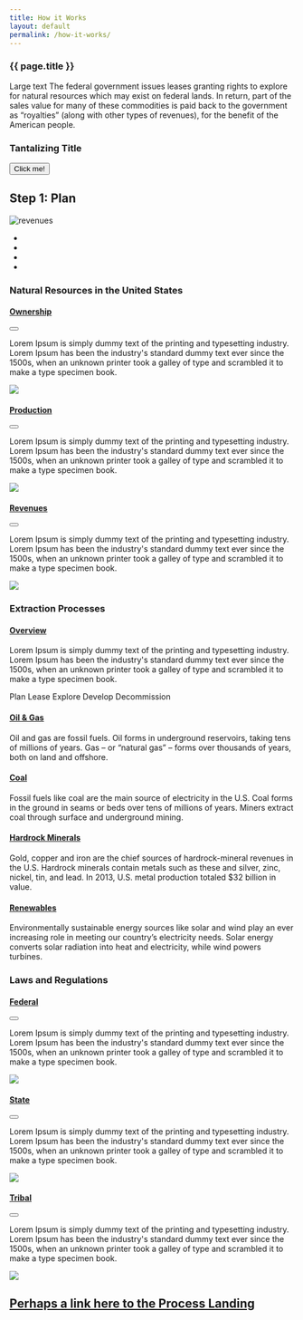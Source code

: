 ```yaml
---
title: How it Works
layout: default
permalink: /how-it-works/
---
```


<section class="slab-delta">
  <div class="container-outer">
    <div class="container-left-8">
      <div class="hero">
        <h3 class="hero-title_text">{{ page.title }}</h3>
        <p class="para-lg">Large text The federal government issues leases granting rights to explore for natural resources which may exist on federal lands. In return, part of the sales value for many of these commodities is paid back to the government as “royalties” (along with other types of revenues), for the benefit of the American people.</p>
      </div>
    </div>
    <div class="container-right-4">
      <div class="carousel">
        <h3 class="carousel-header_text">Tantalizing Title</h3>
        <button class="carousel-button button-big button-primary">Click me!</button>
        <h2>Step 1: Plan</h2>
        <img class="card-image" class="carousel-image" src="{{ site.baseurl }}/img/revenues.png" alt="revenues">
        <ul class="carousel-pagination">
          <li class="carousel-pagination_item active"></li>
          <li class="carousel-pagination_item"></li>
          <li class="carousel-pagination_item"></li>
          <li class="carousel-pagination_item"></li>
        </ul>
      </div>
    </div>
  </div>
</section>

<section accordion class="container-outer">
	<section class="container">
		<h1 class="landing-section_category">Natural Resources in the United States</h1>
		<div class="container-half landing-section" accordion-item accordion-open="true">
			<h4 class="landing-heading"><a href="{{site.baseurl}}/how-it-works/ownership/">Ownership</a></h4>
			<button class="accordion-button" accordion-button></button>
			<div class="accordion-content">
				<p class="landing-description">Lorem Ipsum is simply dummy text of the printing and typesetting industry. Lorem Ipsum has been the industry's standard dummy text ever since the 1500s, when an unknown printer took a galley of type and scrambled it to make a type specimen book. </p>
				<a href="{{site.baseurl}}/how-it-works/ownership/">
					<img class="landing-image" src="{{site.baseurl}}/img/landing-placeholders/placeholder.png">
				</a>
			</div>
		</div>
		<div class="container-half landing-section" accordion-item accordion-open="true">
			<h4 class="landing-heading"><a href="{{site.baseurl}}/how-it-works/production/">Production</a></h4>
			<button class="accordion-button" accordion-button></button>
			<div class="accordion-content">
				<p class="landing-description">Lorem Ipsum is simply dummy text of the printing and typesetting industry. Lorem Ipsum has been the industry's standard dummy text ever since the 1500s, when an unknown printer took a galley of type and scrambled it to make a type specimen book. </p>
				<a href="{{site.baseurl}}/how-it-works/production/">
					<img class="landing-image" src="{{site.baseurl}}/img/landing-placeholders/placeholder.png">
				</a>
			</div>
		</div>
		<div class="container-half landing-section" accordion-item accordion-open="true">
			<h4 class="landing-heading"><a href="{{site.baseurl}}/how-it-works/revenues/">Revenues</a></h4>
			<button class="accordion-button" accordion-button></button>
			<div class="accordion-content">
				<p class="landing-description">Lorem Ipsum is simply dummy text of the printing and typesetting industry. Lorem Ipsum has been the industry's standard dummy text ever since the 1500s, when an unknown printer took a galley of type and scrambled it to make a type specimen book. </p>
				<a href="{{site.baseurl}}/how-it-works/revenues/">
					<img class="landing-image" src="{{site.baseurl}}/img/landing-placeholders/placeholder.png">
				</a>
			</div>
		</div>
	</section>
	<section class="container">
		<h1 class="landing-section_category">Extraction Processes</h1>
		<div class="container-half landing-section_open">
			<h4 class="landing-heading"><a href="{{site.baseurl}}/how-it-works/revenue/">Overview</a></h4>
			<p class="landing-description">Lorem Ipsum is simply dummy text of the printing and typesetting industry. Lorem Ipsum has been the industry's standard dummy text ever since the 1500s, when an unknown printer took a galley of type and scrambled it to make a type specimen book. </p>
			<p class="para-lg landing-steps">
				<span>Plan <icon class="icon-chevron-lg"></icon></span>
				<span>Lease <icon class="icon-chevron-lg"></icon></span>
				<span>Explore <icon class="icon-chevron-lg"></icon></span>
				<span>Develop <icon class="icon-chevron-lg"></icon></span>
				<span>Decommission</span>
			</p>
		</div>
		<div class="container-half landing-section_open oil-gas">
			<div>
				<h4 class="landing-heading"><a href="{{site.baseurl}}/how-it-works/offshore-oil-gas/">Oil & Gas</a></h4>
				<p class="landing-description">Oil and gas are fossil fuels. Oil forms in underground reservoirs, taking tens of millions of years. Gas – or “natural gas” – forms over thousands of years, both on land and offshore.</p>
			</div>
		</div>
		<div class="container-half landing-section_open coal">
			<h4 class="landing-heading"><a href="{{site.baseurl}}/how-it-works/coal/">Coal</a></h4>
			<p class="landing-description">Fossil fuels like coal are the main source of electricity in the U.S. Coal forms in the ground in seams or beds over tens of millions of years. Miners extract coal through surface and underground mining.</p>
		</div>
		<div class="container-half landing-section_open minerals">
			<h4 class="landing-heading"><a href="{{site.baseurl}}/how-it-works/minerals/">Hardrock Minerals</a></h4>
				<p class="landing-description">Gold, copper and iron are the chief sources of hardrock-mineral revenues in the U.S. Hardrock minerals contain metals such as these and silver, zinc, nickel, tin, and lead. In 2013, U.S. metal production totaled $32 billion in value.</p>
		</div>
		<div class="container-half landing-section_open renewables">
			<h4 class="landing-heading"><a href="{{site.baseurl}}/how-it-works/renewables/">Renewables</a></h4>
			<p class="landing-description">Environmentally sustainable energy sources like solar and wind play an ever increasing role in meeting our country’s electricity needs. Solar energy converts solar radiation into heat and electricity, while wind powers turbines.</p>
		</div>
	</section>
	<section class="container">
		<h1 class="landing-section_category">Laws and Regulations</h1>
		<div class="container-half landing-section" accordion-item accordion-open="true">
			<h4 class="landing-heading"><a href="{{site.baseurl}}/how-it-works/governance/">Federal</a></h4>
			<button class="accordion-button" accordion-button></button>
			<div class="accordion-content">
				<p class="landing-description">Lorem Ipsum is simply dummy text of the printing and typesetting industry. Lorem Ipsum has been the industry's standard dummy text ever since the 1500s, when an unknown printer took a galley of type and scrambled it to make a type specimen book. </p>
				<a href="{{site.baseurl}}/how-it-works/governance/">
					<img class="landing-image" src="{{site.baseurl}}/img/landing-placeholders/placeholder.png">
				</a>
			</div>
		</div>
		<div class="container-half landing-section" accordion-item accordion-open="true">
			<h4 class="landing-heading"><a href="{{site.baseurl}}/how-it-works/governance/">State</a></h4>
			<button class="accordion-button" accordion-button></button>
			<div class="accordion-content">
				<p class="landing-description">Lorem Ipsum is simply dummy text of the printing and typesetting industry. Lorem Ipsum has been the industry's standard dummy text ever since the 1500s, when an unknown printer took a galley of type and scrambled it to make a type specimen book. </p>
				<a href="{{site.baseurl}}/how-it-works/governance/">
					<img class="landing-image" src="{{site.baseurl}}/img/placeholders/map.png">
				</a>
			</div>
		</div>
		<div class="container-half landing-section" accordion-item accordion-open="true">
			<h4 class="landing-heading"><a href="{{site.baseurl}}/how-it-works/governance/">Tribal</a></h4>
			<button class="accordion-button" accordion-button></button>
			<div class="accordion-content">
				<p class="landing-description">Lorem Ipsum is simply dummy text of the printing and typesetting industry. Lorem Ipsum has been the industry's standard dummy text ever since the 1500s, when an unknown printer took a galley of type and scrambled it to make a type specimen book. </p>
				<a href="{{site.baseurl}}/how-it-works/governance/">
					<img class="landing-image" src="{{site.baseurl}}/img/placeholders/map.png">
				</a>
			</div>
		</div>
	</section>
</section>
<section class="slab-beta">
	<div class="container-outer container-padded u-centered">
	  <h2><a href="resource_revenues">Perhaps a link here to the Process Landing <icon class="icon-chevron-lg"></icon></a></h2>
  </div>
</section>

<!-- Accordion -->
<script src="{{ site.baseurl }}/js/components/accordion.js"></script>
